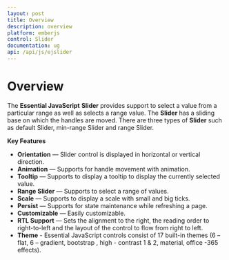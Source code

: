 ```yaml
---
layout: post
title: Overview
description: overview
platform: emberjs
control: Slider
documentation: ug
api: /api/js/ejslider
---
```

# Overview

The **Essential JavaScript** **Slider** provides support to select a value from a particular range as well as selects a range value. The **Slider** has a sliding base on which the handles are moved. There are three types of **Slider** such as default Slider, min-range Slider and range Slider. 

**Key Features**

* **Orientation** — Slider control is displayed in horizontal or vertical direction.
* **Animation** — Supports for handle movement with animation.
* **Tooltip** — Supports to display a tooltip to display the currently selected value.
* **Range Slider** — Supports to select a range of values.
* **Scale** — Supports to display a scale with small and big ticks.
* **Persist** — Supports for state maintenance while refreshing a page.
* **Customizable** — Easily customizable.
* **RTL Support** — Sets the alignment to the right, the reading order to right-to-left and the layout of the control to flow from right to left.
* **Theme** - Essential JavaScript controls consist of 17 built-in themes (6 – flat, 6 – gradient, bootstrap , high - contrast 1 & 2, material, office -365 effects).
